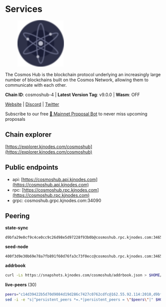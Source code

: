 # Services

<figure><img src="https://raw.githubusercontent.com/kj89/cosmos-images/main/logos/cosmoshub.png" width="150" alt=""><figcaption></figcaption></figure>

The Cosmos Hub is the blockchain protocol underlying an  increasingly large number of blockchains built on the  Cosmos Network, allowing them to communicate with each other.

**Chain ID**: cosmoshub-4 | **Latest Version Tag**: v9.0.0 | **Wasm**: OFF

[Website](https://hub.cosmos.network) | [Discord](https://discord.gg/cosmosnetwork) | [Twitter](https://twitter.com/cosmoshub)



Subscribe to our free [🤖 Mainnet Proposal Bot](https://t.me/kjnodes_proposal_bot) to never miss upcoming proposals


## Chain explorer
[https://explorer.kjnodes.com/cosmoshub](https://explorer.kjnodes.com/cosmoshub)

## Public endpoints

* api: [https://cosmoshub.api.kjnodes.com](https://cosmoshub.api.kjnodes.com)
* rpc: [https://cosmoshub.rpc.kjnodes.com](https://cosmoshub.rpc.kjnodes.com)
* grpc: cosmoshub.grpc.kjnodes.com:34090

## Peering

**state-sync**

```text
d9bfa29e0cf9c4ce0cc9c26d98e5d97228f93b0b@cosmoshub.rpc.kjnodes.com:34656
```

**seed-node**

```text
400f3d9e30b69e78a7fb891f60d76fa3c73f0ecc@cosmoshub.rpc.kjnodes.com:34659
```

**addrbook**
```bash
curl -Ls https://snapshots.kjnodes.com/cosmoshub/addrbook.json > $HOME/.gaia/config/addrbook.json
```

**live-peers** (30)
```bash
peers="c14d39422b5d70d9084d19d286c7427c0762cdfc@162.55.92.114:2010,d9bfa29e0cf9c4ce0cc9c26d98e5d97228f93b0b@65.109.88.38:34656,e3f76b923d03fc99510b31049144e22d8f0f0587@65.108.193.249:2010,1997e68bf205bedeed0c4723786bf03464987dc1@77.87.108.21:26656,1279eae188599463661c3e2b9ab492615a6d7079@65.108.235.32:2010,0eeb20e044d632b279e67f2fe91f50e4fceab1fd@159.223.223.84:26656,ca5011c44fd74d95e7fca487c69e301df195750c@65.108.122.246:26726,9e14c8c48776a789f7029e88c260b2a6cbbf1417@35.212.85.141:26656,e726816f42831689eab9378d5d577f1d06d25716@23.88.22.1:26656,6cedaa74a96505af9c7c8b23fd9eb29186452073@54.241.121.253:26656,9edd51012df3a09395a48eb68a84723d6308e08c@35.212.116.100:26656,df1b21a6a92c6045946b2263ada344628ee9a8b6@74.118.143.189:26656,b6b9bc1a0c18d12be759111bb3a0d9a8958120c7@57.128.20.184:26656,b675427ff65686f4300e4c33caffc8dd207d9208@15.235.53.112:26656,4b47f4353b2ebb0266ba64c86e06dc7febce1e2b@35.230.101.40:26656,11de8a73123ce854241cfa9687921c544b83d5d9@141.94.100.228:26656,1da54d20c7339713f1d6d28dd2117087dd33d0ca@5.9.59.145:26656,e0ab6c5cc86959853f499236b8297344802ac5f4@5.161.139.201:26656,32bdba6ced12cdf2e534566e6c3d66ee2f7ef494@84.244.95.229:26656,ee767901f4a7eaf44603ef0a5b6e5edac118ba1e@74.118.136.149:26656,1cce99042f884d669e7287e3e362bff8e385c63e@46.4.79.183:26726,2532ad5b2f93fd521e97dbc3562db711df4bd763@65.109.88.70:26656,460967e46cc013e5e3eb365c1a8d271b0662549f@35.208.242.182:26656,daa6d8314246ad65037a48ec2e2266eeea9d46f8@154.53.63.50:26656,322efd4fdc72a189a2fc8b2b597927831df2bbed@128.0.51.9:26656,090600f456c8b4b725b6e19a4f537167752775ce@84.39.69.240:26656,fe21dd474640247888fc7c4dce82da8da08a8bfd@135.181.113.227:26656,f05ddce65f1e75babe01d05fef1bce5d8ffe0972@54.177.181.170:26656,7abab0475a506ed3b9ab2ad40948bfe53b797e13@128.199.128.15:26090,5d0fa456408f69afbf3882385d1283d90d9eb36d@5.189.128.119:42656"
sed -i -e "s|^persistent_peers *=.*|persistent_peers = \"$peers\"|" $HOME/.gaia/config/config.toml
```
